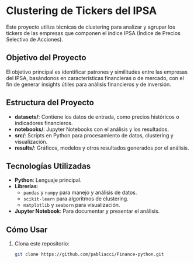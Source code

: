 # Clustering de Tickers del IPSA

Este proyecto utiliza técnicas de clustering para analizar y agrupar los tickers de las empresas que componen el índice IPSA (Índice de Precios Selectivo de Acciones). 

## Objetivo del Proyecto
El objetivo principal es identificar patrones y similitudes entre las empresas del IPSA, basándonos en características financieras o de mercado, con el fin de generar insights útiles para análisis financieros y de inversión.

## Estructura del Proyecto
- **datasets/**: Contiene los datos de entrada, como precios históricos o indicadores financieros.
- **notebooks/**: Jupyter Notebooks con el análisis y los resultados.
- **src/**: Scripts en Python para procesamiento de datos, clustering y visualización.
- **results/**: Gráficos, modelos y otros resultados generados por el análisis.

## Tecnologías Utilizadas
- **Python**: Lenguaje principal.
- **Librerías**: 
  - `pandas` y `numpy` para manejo y análisis de datos.
  - `scikit-learn` para algoritmos de clustering.
  - `matplotlib` y `seaborn` para visualización.
- **Jupyter Notebook**: Para documentar y presentar el análisis.

## Cómo Usar
1. Clona este repositorio:
   ```bash
   git clone https://github.com/pabliacci/Finance-python.git
